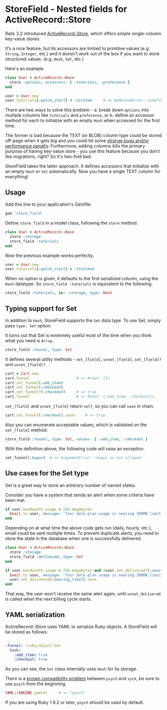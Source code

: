 # StoreField - Nested fields for ActiveRecord::Store

Rails 3.2 introduced [ActiveRecord::Store](http://api.rubyonrails.org/classes/ActiveRecord/Store.html), which offers simple single-column key-value stores.

It's a nice feature, but its accessors are limited to primitive values (e.g. `String`, `Integer`, etc.) and it doesn't work out of the box if you want to store structured values. (e.g. `Hash`, `Set`, etc.)

Here's an example.

```ruby
class User < ActiveRecord::Base
  store :options, accessors: [ :tutorials, :preference ]
end

user = User.new
user.tutorials[:quick_start] = :visited     # => NoMethodError: undefined method `[]=' for nil:NilClass
```

There are two ways to solve this problem - a. break down `options` into multiple columns like `tutorials` and `preference`, or b. define an accessor method for each to initialize with an empty `Hash` when accessed for the first time.

The former is bad because the TEXT (or BLOB) column type could be stored off-page when it gets big and you could hit some [strange bugs and/or performance penalty](http://www.mysqlperformanceblog.com/2010/02/09/blob-storage-in-innodb/). Furthermore, adding columns kills the primary purpose of having key-value store - you use this feature because you don't like migrations, right? So it's two-fold bad.

StoreField takes the latter approach. It defines accessors that initialize with an empty `Hash` or `Set` automatically. Now you have a single TEXT column for everything!

## Usage

Add this line to your application's Gemfile.

```ruby
gem 'store_field'
```

Define `store_field` in a model class, following the `store` method.

```ruby
class User < ActiveRecord::Base
  store :storage
  store_field :tutorials
end
```

Now the previous example works perfectly.

```ruby
user = User.new
user.tutorials[:quick_start] = :finished
```

When no option is given, it defaults to the first serialized column, using the `Hash` datatype. So `store_field :tutorials` is equivalent to the following.

```ruby
store_field :tutorials, in: :storage, type: Hash
```

## Typing support for Set

In addition to `Hash`, StoreField supports the `Set` data type. To use Set, simply pass `type: Set` option.

It turns out that Set is extremely useful most of the time when you think what you need is `Array`.

```ruby
store_field :funnel, type: Set
```

It defines several utility methods - `set_[field]`, `unset_[field]`, `set_[field]?` and `unset_[field]?`.

```ruby
cart = Cart.new
cart.funnel                     # => #<Set: {}>
cart.set_funnel(:add_item)
cart.set_funnel(:checkout)
cart.set_funnel?(:checkout)     # => true
cart.funnel                     # => #<Set: {:add_item, :checkout}>
```

`set_[field]` and `unset_[field]` return `self`, so you can call `save` in chain.

```ruby
cart.set_funnel(:checkout).save!    # => true
```

Also you can enumerate acceptable values, which is validated on the `set_[field]` method.

```ruby
store_field :funnel, type: Set, values: [ :add_item, :checkout ]
```

With the definition above, the following code will raise an exception.

```ruby
set_funnel(:bogus)  # => ArgumentError: :bogus is not allowed
```

## Use cases for the Set type

Set is a great way to store an arbitrary number of named states.

Consider you have a system that sends an alert when some criteria have been met.

```ruby
if user.bandwidth_usage > 250.megabytes
  Email.to user, message: 'Your data plan usage is nearing 300MB limit'
end
```

Depending on at what time the above code gets run (daily, hourly, etc.), email could be sent multiple times. To prevent duplicate alerts, you need to store the state in the database when one is successfully delivered.

```ruby
class User < ActiveRecord::Base
  store :storage
  store_field :delivered, type: Set
end

if user.bandwidth_usage > 250.megabytes and !user.set_delivered?(:nearing_limit)
  Email.to user, message: 'Your data plan usage is nearing 300MB limit'
  user.set_delivered(:nearing_limit).save
end
```

That way, the user won't receive the same alert again, until `unset_delivered` is called when the next billing cycle starts.

## YAML serialization

ActiveRecord::Store uses YAML to serialize Ruby objects. A StoreField will be stored as follows:

```yaml
---
:funnel: !ruby/object:Set
  hash:
    :add_item: true
    :checkout: true
```

As you can see, the `Set` class internally uses `Hash` for its storage.

There is a [known compatibility problem](http://bugs.ruby-lang.org/issues/6910) between `psych` and `syck`, be sure to use `psych` from the beginning.

```ruby
YAML::ENGINE.yamler     # => "psych"
```

If you are using Ruby 1.9.2 or later, `psych` should be used by default.
